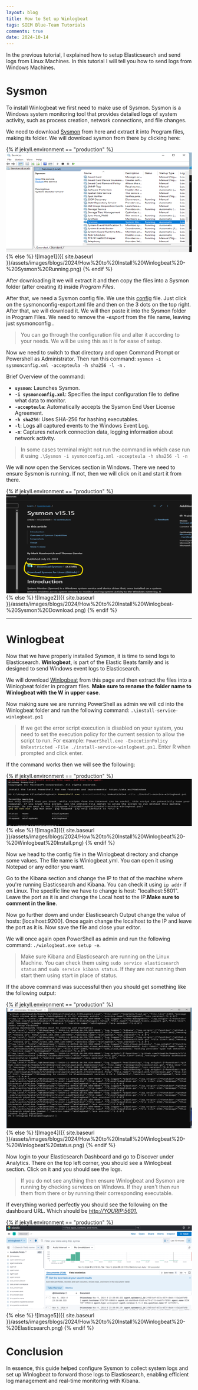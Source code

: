```yaml
---
layout: blog
title: How to Set up Winlogbeat
tags: SIEM Blue-Team Tutorials
comments: true
date: 2024-10-14
---
```

In the previous tutorial, I explained how to setup Elasticsearch and send logs from Linux Machines. In this tutorial I will tell you how to send logs from Windows Machines. 

# Sysmon

To install Winlogbeat we first need to make use of Sysmon. Sysmon is a Windows system monitoring tool that provides detailed logs of system activity, such as process creation, network connections, and file changes. 

We need to download [Sysmon](https://learn.microsoft.com/en-us/sysinternals/downloads/sysmon) from here and extract it into Program files, making its folder. We will download sysmon from there by clicking here: 

{% if jekyll.environment == "production" %}
![Image1](https://raw.githubusercontent.com/MasterChief220/Blogging-Website/main/assets/images/blogs/2024/How%20to%20Install%20Winlogbeat%20-%20Sysmon%20Running.png)
{% else %}
![Image1]({{ site.baseurl }}/assets/images/blogs/2024/How%20to%20Install%20Winlogbeat%20-%20Sysmon%20Running.png)
{% endif %}


After downloading it we will extract it and then copy the files into a Sysmon folder (after creating it) inside *Program Files*. 

After that, we need a Sysmon config file. We use this [config](https://github.com/SwiftOnSecurity/sysmon-config) file. Just click on the sysmonconfig-export.xml file and then on the 3 dots on the top right. After that, we will download it. We will then paste it into the Sysmon folder in Program Files. We need to remove the *-export*  from the file name, leaving just sysmonconfig .  

> You can go through the configuration file and alter it according to your needs. We will be using this as it is for ease of setup. 


Now we need to switch to that directory and open Command Prompt or Powershell as Administrator. Then run this command: 
   `sysmon -i sysmonconfig.xml -accepteula -h sha256 -l -n` . 

Brief Overview of the command: 
- **`sysmon`**: Launches Sysmon.
- **`-i sysmonconfig.xml`**: Specifies the input configuration file to define what data to monitor.
- **`-accepteula`**: Automatically accepts the Sysmon End User License Agreement.
- **`-h sha256`**: Uses SHA-256 for hashing executables.
- **`-l`**: Logs all captured events to the Windows Event Log.
- **`-n`**: Captures network connection data, logging information about network activity.

> In some cases terminal might not run the command in which case run it using `.\Sysmon -i sysmonconfig.xml -accepteula -h sha256 -l -n`

We will now open the Services section in Windows. There we need to ensure Sysmon is running. If not, then we will click on it and start it from there.  

{% if jekyll.environment == "production" %}
![Image2](https://raw.githubusercontent.com/MasterChief220/Blogging-Website/main/assets/images/blogs/2024/How%20to%20Install%20Winlogbeat-%20Sysmon%20Download.png)
{% else %}
![Image2]({{ site.baseurl }}/assets/images/blogs/2024/How%20to%20Install%20Winlogbeat-%20Sysmon%20Download.png)
{% endif %}

-----

# Winlogbeat 
Now that we have properly installed Sysmon, it is time to send logs to Elasticsearch. **Winlogbeat**, is part of the Elastic Beats family and is designed to send Windows event logs to Elasticsearch.

We will download [Winlogbeat](https://www.elastic.co/downloads/beats/winlogbeat) from this page and then extract the files into a Winlogbeat folder in program files. **Make sure to rename the folder name to Winlogbeat with the W in upper case**. 

Now making sure we are running PowerShell as admin we will cd into the Winlogbeat folder and run the following command: `.\install-service-winlogbeat.ps1` 

> If we get the error script execution is disabled on your system, you need to set the execution policy for the current session to allow the script to run. For example: `PowerShell.exe -ExecutionPolicy UnRestricted -File ./install-service-winlogbeat.ps1`. Enter R when prompted and click enter. 

If the command works then we will see the following:  

{% if jekyll.environment == "production" %}
![Image3](https://raw.githubusercontent.com/MasterChief220/Blogging-Website/main/assets/images/blogs/2024/How%20to%20Install%20Winlogbeat%20-%20Winlogbeat%20Install.png)
{% else %}
![Image3]({{ site.baseurl }}/assets/images/blogs/2024/How%20to%20Install%20Winlogbeat%20-%20Winlogbeat%20Install.png)
{% endif %}


Now we head to the config file in the Winlogbeat directory and change some values. The file name is Winlogbeat.yml. You can open it using Notepad or any editor you want. 

Go to the Kibana section and change the IP to that of the machine where you're running Elasticsearch and Kibana. You can check it using `ip addr` if on Linux. The specific line we have to change is host:  "localhost:5601". Leave the port as it is and change the Local host to the IP.**Make sure to comment in the line**. 

Now go further down and under Elasticsearch Output change the value of hosts: [localhost:9200]. Once again change the localhost to the IP and leave the port as it is. Now save the file and close your editor.

We will once again open PowerShell as admin and run the following command:  `./winlogbeat.exe setup -e`. 

> Make sure Kibana and Elasticsearch are running on the Linux Machine. You can check them using `sudo service elasticsearch status` and `sudo service kibana status`. If they are not running then start them using start in place of status. 

If the above command was successful then you should get something like the following output: 

{% if jekyll.environment == "production" %}
![Image4](https://raw.githubusercontent.com/MasterChief220/Blogging-Website/main/assets/images/blogs/2024/How%20to%20Install%20Winlogbeat%20-%20Winlogbeat%20status.png)
{% else %}
![Image4]({{ site.baseurl }}/assets/images/blogs/2024/How%20to%20Install%20Winlogbeat%20-%20Winlogbeat%20status.png)
{% endif %}


Now login to your Elasticsearch Dashboard and go to Discover under Analytics. There on the top left corner, you should see a Winlogbeat section. Click on it and you should see the logs. 

>If you do not see anything then ensure Winlogbeat and Sysmon are running by checking services on Windows. If they aren't then run them from there or by running their corresponding executable.  

If everything worked perfectly you should see the following on the dashboard URL. Which should be [_http://YOURIP:5601._](http://YOURIP:5601.)

{% if jekyll.environment == "production" %}
![Image5](https://raw.githubusercontent.com/MasterChief220/Blogging-Website/main/assets/images/blogs/2024/How%20to%20Install%20Winlogbeat%20-%20Elasticsearch.png)
{% else %}
![Image5]({{ site.baseurl }}/assets/images/blogs/2024/How%20to%20Install%20Winlogbeat%20-%20Elasticsearch.png)
{% endif %}



# Conclusion 
In essence, this guide helped configure Sysmon to collect system logs and set up Winlogbeat to forward those logs to Elasticsearch, enabling efficient log management and real-time monitoring with Kibana.